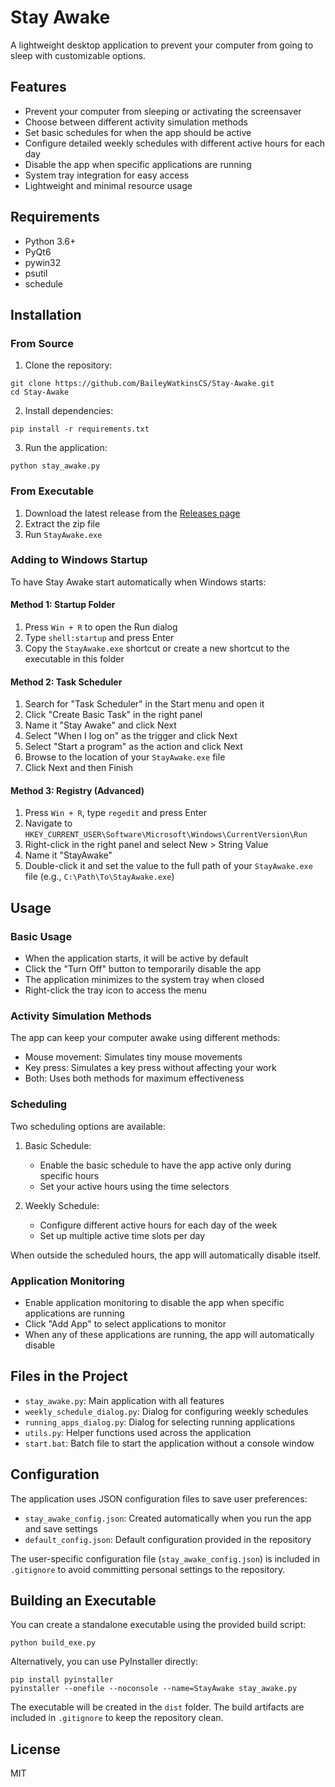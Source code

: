 # Stay Awake

A lightweight desktop application to prevent your computer from going to sleep with customizable options.

## Features

- Prevent your computer from sleeping or activating the screensaver
- Choose between different activity simulation methods
- Set basic schedules for when the app should be active
- Configure detailed weekly schedules with different active hours for each day
- Disable the app when specific applications are running
- System tray integration for easy access
- Lightweight and minimal resource usage

## Requirements

- Python 3.6+
- PyQt6
- pywin32
- psutil
- schedule

## Installation

### From Source
1. Clone the repository:
```
git clone https://github.com/BaileyWatkinsCS/Stay-Awake.git
cd Stay-Awake
```

2. Install dependencies:
```
pip install -r requirements.txt
```

3. Run the application:
```
python stay_awake.py
```

### From Executable

1. Download the latest release from the [Releases page](https://github.com/BaileyWatkinsCS/Stay-Awake/releases)
2. Extract the zip file
3. Run `StayAwake.exe`

### Adding to Windows Startup

To have Stay Awake start automatically when Windows starts:

#### Method 1: Startup Folder
1. Press `Win + R` to open the Run dialog
2. Type `shell:startup` and press Enter
3. Copy the `StayAwake.exe` shortcut or create a new shortcut to the executable in this folder

#### Method 2: Task Scheduler
1. Search for "Task Scheduler" in the Start menu and open it
2. Click "Create Basic Task" in the right panel
3. Name it "Stay Awake" and click Next
4. Select "When I log on" as the trigger and click Next
5. Select "Start a program" as the action and click Next
6. Browse to the location of your `StayAwake.exe` file
7. Click Next and then Finish

#### Method 3: Registry (Advanced)
1. Press `Win + R`, type `regedit` and press Enter
2. Navigate to `HKEY_CURRENT_USER\Software\Microsoft\Windows\CurrentVersion\Run`
3. Right-click in the right panel and select New > String Value
4. Name it "StayAwake"
5. Double-click it and set the value to the full path of your `StayAwake.exe` file (e.g., `C:\Path\To\StayAwake.exe`)

## Usage

### Basic Usage

- When the application starts, it will be active by default
- Click the "Turn Off" button to temporarily disable the app
- The application minimizes to the system tray when closed
- Right-click the tray icon to access the menu

### Activity Simulation Methods

The app can keep your computer awake using different methods:
- Mouse movement: Simulates tiny mouse movements
- Key press: Simulates a key press without affecting your work
- Both: Uses both methods for maximum effectiveness

### Scheduling

Two scheduling options are available:

1. Basic Schedule:
   - Enable the basic schedule to have the app active only during specific hours
   - Set your active hours using the time selectors

2. Weekly Schedule:
   - Configure different active hours for each day of the week
   - Set up multiple active time slots per day

When outside the scheduled hours, the app will automatically disable itself.

### Application Monitoring

- Enable application monitoring to disable the app when specific applications are running
- Click "Add App" to select applications to monitor
- When any of these applications are running, the app will automatically disable

## Files in the Project

- `stay_awake.py`: Main application with all features
- `weekly_schedule_dialog.py`: Dialog for configuring weekly schedules
- `running_apps_dialog.py`: Dialog for selecting running applications
- `utils.py`: Helper functions used across the application
- `start.bat`: Batch file to start the application without a console window

## Configuration

The application uses JSON configuration files to save user preferences:

- `stay_awake_config.json`: Created automatically when you run the app and save settings
- `default_config.json`: Default configuration provided in the repository

The user-specific configuration file (`stay_awake_config.json`) is included in `.gitignore` to avoid committing personal settings to the repository.

## Building an Executable

You can create a standalone executable using the provided build script:

```
python build_exe.py
```

Alternatively, you can use PyInstaller directly:

```
pip install pyinstaller
pyinstaller --onefile --noconsole --name=StayAwake stay_awake.py
```

The executable will be created in the `dist` folder. The build artifacts are included in `.gitignore` to keep the repository clean.

## License

MIT
